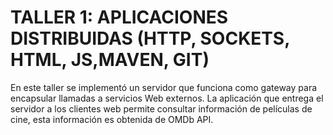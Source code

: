 # TALLER 1: APLICACIONES DISTRIBUIDAS (HTTP, SOCKETS, HTML, JS,MAVEN, GIT)

En este taller se implementó un servidor que funciona como gateway para encapsular llamadas a servicios Web externos. La aplicación que entrega el servidor a los clientes web permite consultar información de películas de cine, esta información es obtenida de OMDb API.
